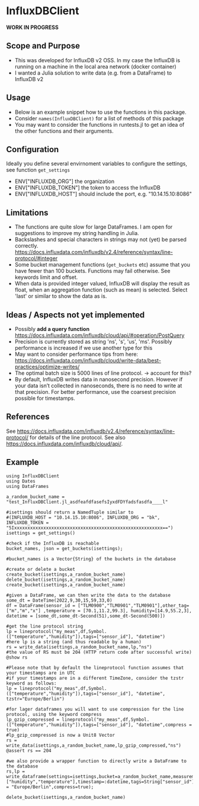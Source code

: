 # InfluxDBClient

**WORK IN PROGRESS**

## Scope and Purpose

* This was developed for InfluxDB v2 OSS. In my case the InfluxDB is running on a machine in the local area network (docker container)
* I wanted a Julia solution to write data (e.g. from a DataFrame) to InfluxDB v2

## Usage
* Below is an example snippet how to use the functions in this package. 
* Consider `names(InfluxDBClient)` for a list of methods of this package
* You may want to consider the functions in runtests.jl to get an idea of the other functions and their arguments.

## Configuration
Ideally you define several envirnoment variables to configure the settings, see function `get_settings` 
* ENV["INFLUXDB_ORG"] the organization
* ENV["INFLUXDB_TOKEN"] the token to access the InfluxDB
* ENV["INFLUXDB_HOST"] should include the port, e.g. "10.14.15.10:8086"

## Limitations
* The functions are quite slow for large DataFrames. I am open for suggestions to improve my string handling in Julia.
* Backslashes and special characters in strings may not (yet) be parsed correctly. https://docs.influxdata.com/influxdb/v2.4/reference/syntax/line-protocol/#integer 
* Some bucket management functions (`get_buckets` etc) assume that you have fewer than 100 buckets. Functions may fail otherwise. See keywords limit and offset. 
* When data is provided integer valued, InfluxDB will display the result as float, when an aggregation function (such as mean) is selected. Select 'last' or similar to show the data as is.

## Ideas / Aspects not yet implemented
* Possibly **add a query function** https://docs.influxdata.com/influxdb/cloud/api/#operation/PostQuery 
* Precision is currently stored as string 'ns', 's', 'us', 'ms'. Possibly performance is increased if we use another type for this
* May want to consider performance tips from here: https://docs.influxdata.com/influxdb/cloud/write-data/best-practices/optimize-writes/
* The optimal batch size is 5000 lines of line protocol. -> account for this? 
* By default, InfluxDB writes data in nanosecond precision. However if your data isn’t collected in nanoseconds, there is no need to write at that precision. For better performance, use the coarsest precision possible for timestamps.

## References 
See https://docs.influxdata.com/influxdb/v2.4/reference/syntax/line-protocol/ for details of the line protocol.
See also https://docs.influxdata.com/influxdb/cloud/api/.

## Example 

```
using InfluxDBClient
using Dates
using DataFrames

a_random_bucket_name = "test_InfluxDBClient.jl_asdfeafdfasefsIyxdFDYfadsfasdfa____l"

#isettings should return a NamedTuple similar to 
#(INFLUXDB_HOST = "10.14.15.10:8086", INFLUXDB_ORG = "bk", INFLUXDB_TOKEN = "5Ixxxxxxxxxxxxxxxxxxxxxxxxxxxxxxxxxxxxxxxxxxxxxxxxxxxxxxxx==")
isettings = get_settings()

#check if the InfluxDB is reachable
bucket_names, json = get_buckets(isettings);

#bucket_names is a Vector{String} of the buckets in the database

#create or delete a bucket
create_bucket(isettings,a_random_bucket_name)
delete_bucket(isettings,a_random_bucket_name)
create_bucket(isettings,a_random_bucket_name)

#given a DataFrame, we can then write the data to the database
some_dt = DateTime(2022,9,30,15,59,33,0)
df = DataFrame(sensor_id = ["TLM0900","TLM0901","TLM0901"],other_tag=["m","m","x"] ,temperature = [70.1,11.2,99.3], humidity=[14.9,55.2,3], datetime = [some_dt,some_dt-Second(51),some_dt-Second(500)])

#get the line protocol string
lp = lineprotocol("my_meas",df,Symbol.(["temperature","humidity"]),tags=["sensor_id"], "datetime")
#here lp is a string (and thus readable by a human)
rs = write_data(isettings,a_random_bucket_name,lp,"ns")
#the value of RS must be 204 (HTTP return code after successful write)
@show rs

#Please note that by default the lineprotocol function assumes that your timestamps are in UTC
#if your timestamps are in a different TimeZone, consider the tzstr keyword as follows:
lp = lineprotocol("my_meas",df,Symbol.(["temperature","humidity"]),tags=["sensor_id"], "datetime", tzstr="Europe/Berlin")

#for lager dataframes you will want to use compression for the line protocol, using the keyword compress
lp_gzip_compressed = lineprotocol("my_meas",df,Symbol.(["temperature","humidity"]),tags=["sensor_id"], "datetime",compress = true)
#lp_gzip_compressed is now a Unit8 Vector
rs = write_data(isettings,a_random_bucket_name,lp_gzip_compressed,"ns")
@assert rs == 204

#we also provide a wrapper function to directly write a DataFrame to the database
rs,lp = write_dataframe(settings=isettings,bucket=a_random_bucket_name,measurement="xxmeasurment",data=df,fields=["humidity","temperature"],timestamp=:datetime,tags=String["sensor_id"],tzstr = "Europe/Berlin",compress=true);

delete_bucket(isettings,a_random_bucket_name)

```